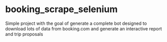 # booking_scrape_selenium
Simple project with the goal of generate a complete bot designed to download lots of data from booking.com and generate an interactive report and trip proposals
